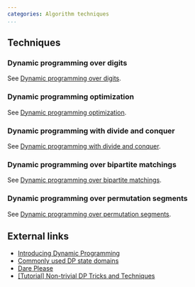 ```yaml
---
categories: Algorithm techniques
...
```


## Techniques

### Dynamic programming over digits
See [Dynamic programming over digits]().

### Dynamic programming optimization
See [Dynamic programming optimization]().

### Dynamic programming with divide and conquer
See [Dynamic programming with divide and conquer]().

### Dynamic programming over bipartite matchings
See [Dynamic programming over bipartite matchings]().

### Dynamic programming over permutation segments
See [Dynamic programming over permutation segments]().

## External links
* [Introducing Dynamic Programming](https://apps.topcoder.com/forums/?module=Thread&threadID=700080&start=0)
* [Commonly used DP state domains](https://apps.topcoder.com/forums/?module=Thread&threadID=697369&start=0)
* [Dare Please](http://codeforces.com/blog/entry/23302)
* [[Tutorial] Non-trivial DP Tricks and Techniques](http://codeforces.com/blog/entry/47764)